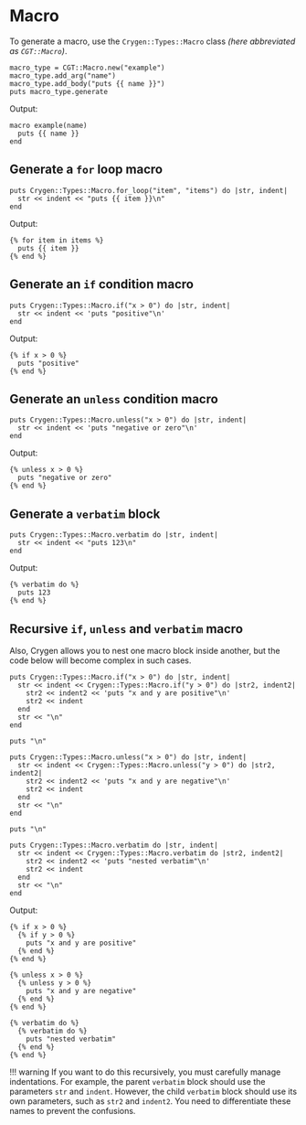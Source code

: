 # Macro

To generate a macro, use the `Crygen::Types::Macro` class *(here abbreviated as `CGT::Macro`)*.

```crystal
macro_type = CGT::Macro.new("example")
macro_type.add_arg("name")
macro_type.add_body("puts {{ name }}")
puts macro_type.generate
```

Output:

```crystal
macro example(name)
  puts {{ name }}
end
```

## Generate a `for` loop macro

```crystal
puts Crygen::Types::Macro.for_loop("item", "items") do |str, indent|
  str << indent << "puts {{ item }}\n"
end
```

Output:

```crystal
{% for item in items %}
  puts {{ item }}
{% end %}
```

## Generate an `if` condition macro

```crystal
puts Crygen::Types::Macro.if("x > 0") do |str, indent|
  str << indent << 'puts "positive"\n'
end
```

Output:

```crystal
{% if x > 0 %}
  puts "positive"
{% end %}
```

## Generate an `unless` condition macro

```crystal
puts Crygen::Types::Macro.unless("x > 0") do |str, indent|
  str << indent << 'puts "negative or zero"\n'
end
```

Output:

```crystal
{% unless x > 0 %}
  puts "negative or zero"
{% end %}
```

## Generate a `verbatim` block

```crystal
puts Crygen::Types::Macro.verbatim do |str, indent|
  str << indent << "puts 123\n"
end
```

Output:

```crystal
{% verbatim do %}
  puts 123
{% end %}
```

## Recursive `if`, `unless` and `verbatim` macro

Also, Crygen allows you to nest one macro block inside another, but the code below will become complex in such cases.

```crystal
puts Crygen::Types::Macro.if("x > 0") do |str, indent|
  str << indent << Crygen::Types::Macro.if("y > 0") do |str2, indent2|
    str2 << indent2 << 'puts "x and y are positive"\n'
    str2 << indent
  end
  str << "\n"
end

puts "\n"

puts Crygen::Types::Macro.unless("x > 0") do |str, indent|
  str << indent << Crygen::Types::Macro.unless("y > 0") do |str2, indent2|
    str2 << indent2 << 'puts "x and y are negative"\n'
    str2 << indent
  end
  str << "\n"
end

puts "\n"

puts Crygen::Types::Macro.verbatim do |str, indent|
  str << indent << Crygen::Types::Macro.verbatim do |str2, indent2|
    str2 << indent2 << 'puts "nested verbatim"\n'
    str2 << indent
  end
  str << "\n"
end
```

Output:

```crystal
{% if x > 0 %}
  {% if y > 0 %}
    puts "x and y are positive"
  {% end %}
{% end %}

{% unless x > 0 %}
  {% unless y > 0 %}
    puts "x and y are negative"
  {% end %}
{% end %}

{% verbatim do %}
  {% verbatim do %}
    puts "nested verbatim"
  {% end %}
{% end %}
```

!!! warning
    If you want to do this recursively, you must carefully manage indentations. For example,
    the parent `verbatim` block should use the parameters `str` and `indent`. However, the child `verbatim` block
    should use its own parameters, such as `str2` and `indent2`. You need to differentiate these names to prevent the
    confusions.